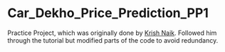 # Car_Dekho_Price_Prediction_PP1
Practice Project, which was originally done by [Krish Naik](https://github.com/krishnaik06/Car-Price-Prediction). Followed him through the tutorial but modified  parts of the code to avoid redundancy. 
